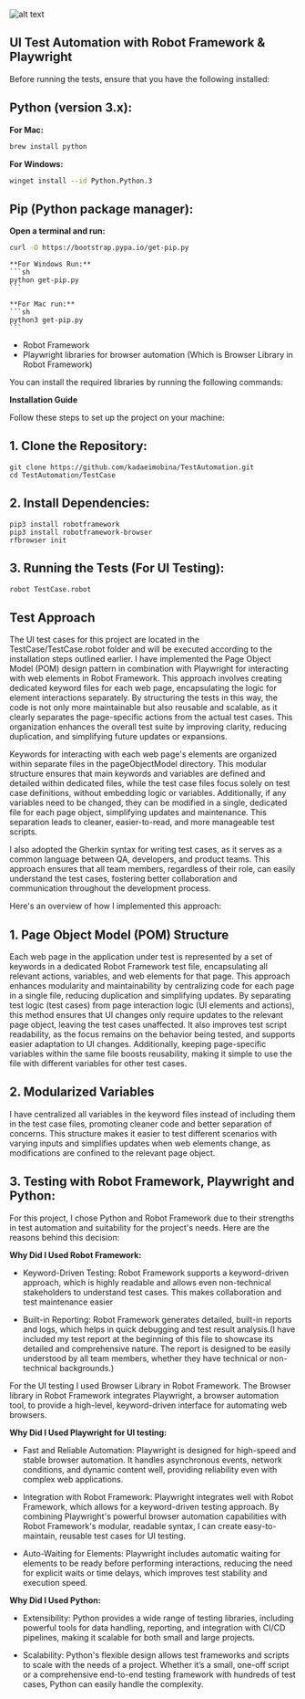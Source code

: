 ![alt text](TestResult.png)

## UI Test Automation with Robot Framework & Playwright

Before running the tests, ensure that you have the following installed:

## Python (version 3.x):

   **For Mac:**
   ```sh
   brew install python
   ```

   **For Windows:**
   ```sh
   winget install --id Python.Python.3
   ```

## Pip (Python package manager):

   **Open a terminal and run:**
   ```sh
   curl -O https://bootstrap.pypa.io/get-pip.py
   ```

   	**For Windows Run:**
   	```sh
   	python get-pip.py
   	```

   	**For Mac run:**
   	```sh
   	python3 get-pip.py
   	```

- Robot Framework
- Playwright libraries for browser automation (Which is Browser Library in Robot Framework)

You can install the required libraries by running the following commands:


**Installation Guide**

Follow these steps to set up the project on your machine:

## 1. Clone the Repository:

    git clone https://github.com/kadaeimobina/TestAutomation.git
    cd TestAutomation/TestCase

## 2. Install Dependencies:
    pip3 install robotframework
    pip3 install robotframework-browser
    rfbrowser init 

## 3. Running the Tests (For UI Testing):

   ```sh
   robot TestCase.robot
   ```

## Test Approach

The UI test cases for this project are located in the TestCase/TestCase.robot folder and will be executed according to the installation steps outlined earlier. I have implemented the Page Object Model (POM) design pattern in combination with Playwright for interacting with web elements in Robot Framework. This approach involves creating dedicated keyword files for each web page, encapsulating the logic for element interactions separately. By structuring the tests in this way, the code is not only more maintainable but also reusable and scalable, as it clearly separates the page-specific actions from the actual test cases. This organization enhances the overall test suite by improving clarity, reducing duplication, and simplifying future updates or expansions.

Keywords for interacting with each web page's elements are organized within separate files in the pageObjectModel directory. This modular structure ensures that main keywords and variables are defined and detailed within dedicated files, while the test case files focus solely on test case definitions, without embedding logic or variables. Additionally, if any variables need to be changed, they can be modified in a single, dedicated file for each page object, simplifying updates and maintenance. This separation leads to cleaner, easier-to-read, and more manageable test scripts.

I also adopted the Gherkin syntax for writing test cases, as it serves as a common language between QA, developers, and product teams. This approach ensures that all team members, regardless of their role, can easily understand the test cases, fostering better collaboration and communication throughout the development process.


Here's an overview of how I implemented this approach:

## 1. Page Object Model (POM) Structure
   
   Each web page in the application under test is represented by a set of keywords in a dedicated Robot Framework test file, encapsulating all relevant actions, variables, and web elements for that page. This approach enhances modularity and maintainability by centralizing code for each page in a single file, reducing duplication and simplifying updates. By separating test logic (test cases) from page interaction logic (UI elements and actions), this method ensures that UI changes only require updates to the relevant page object, leaving the test cases unaffected. It also improves test script readability, as the focus remains on the behavior being tested, and supports easier adaptation to UI changes. Additionally, keeping page-specific variables within the same file boosts reusability, making it simple to use the file with different variables for other test cases.


## 2. Modularized Variables

  I have centralized all variables in the keyword files instead of including them in the test case files, promoting cleaner code and better separation of concerns. This structure makes it easier to test different scenarios with varying inputs and simplifies updates when web elements change, as modifications are confined to the relevant page object.


## 3. Testing with Robot Framework, Playwright and Python:
  For this project, I chose Python and Robot Framework due to their strengths in test automation and suitability for the project's needs. Here are the reasons behind this decision:
   
   **Why Did I Used Robot Framework:**

   * Keyword-Driven Testing: 
   Robot Framework supports a keyword-driven approach, which is highly readable and allows even non-technical stakeholders to understand test cases. This makes collaboration and test maintenance easier

   * Built-in Reporting: 
   Robot Framework generates detailed, built-in reports and logs, which helps in quick debugging and test result analysis.(I have included my test report at the beginning of this file to showcase its detailed and comprehensive nature. The report is designed to be easily understood by all team members, whether they have technical or non-technical backgrounds.)


   For the UI testing I used Browser Library in Robot Framework. The Browser library in Robot Framework integrates Playwright, a browser automation tool, to provide a high-level, keyword-driven interface for automating web browsers.
   
   **Why Did I Used Playwright for UI testing:**

   * Fast and Reliable Automation: 
   Playwright is designed for high-speed and stable browser automation. It handles asynchronous events, network conditions, and dynamic content well, providing reliability even with complex web applications.

   * Integration with Robot Framework: 
   Playwright integrates well with Robot Framework, which allows for a keyword-driven testing approach. By combining Playwright's powerful browser automation capabilities with Robot Framework's modular, readable syntax, I can create easy-to-maintain, reusable test cases for UI testing.
  
   * Auto-Waiting for Elements: 
   Playwright includes automatic waiting for elements to be ready before performing interactions, reducing the need for explicit waits or time delays, which improves test stability and execution speed.


   **Why Did I Used Python:**

   * Extensibility: 
   Python provides a wide range of testing libraries, including powerful tools for data handling, reporting, and integration with CI/CD pipelines, making it scalable for both small and large projects.
   
   * Scalability:
   Python's flexible design allows test frameworks and scripts to scale with the needs of a project. Whether it’s a small, one-off script or a comprehensive end-to-end testing framework with hundreds of test cases, Python can easily handle the complexity.





